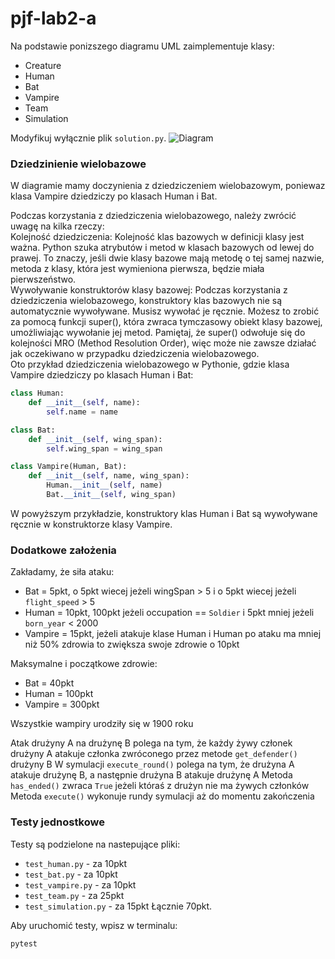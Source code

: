 # pjf-lab2-a

Na podstawie ponizszego diagramu UML zaimplementuje klasy:
- Creature
- Human
- Bat
- Vampire
- Team
- Simulation

Modyfikuj wyłącznie plik `solution.py`.
![Diagram](../tmp/pjf-lab2-a/vampireExtendedWithSimulation.png)

### Dziedzinienie wielobazowe
W diagramie mamy doczynienia z dziedziczeniem wielobazowym, poniewaz klasa Vampire dziedziczy po klasach Human i Bat.

Podczas korzystania z dziedziczenia wielobazowego, należy zwrócić uwagę na kilka rzeczy:  
Kolejność dziedziczenia: Kolejność klas bazowych w definicji klasy jest ważna. Python szuka atrybutów i metod w klasach bazowych od lewej do prawej. To znaczy, jeśli dwie klasy bazowe mają metodę o tej samej nazwie, metoda z klasy, która jest wymieniona pierwsza, będzie miała pierwszeństwo.  
Wywoływanie konstruktorów klasy bazowej: Podczas korzystania z dziedziczenia wielobazowego, konstruktory klas bazowych nie są automatycznie wywoływane. Musisz wywołać je ręcznie. Możesz to zrobić za pomocą funkcji super(), która zwraca tymczasowy obiekt klasy bazowej, umożliwiając wywołanie jej metod. Pamiętaj, że super() odwołuje się do kolejności MRO (Method Resolution Order), więc może nie zawsze działać jak oczekiwano w przypadku dziedziczenia wielobazowego.  
Oto przykład dziedziczenia wielobazowego w Pythonie, gdzie klasa Vampire dziedziczy po klasach Human i Bat:
```python
class Human:
    def __init__(self, name):
        self.name = name

class Bat:
    def __init__(self, wing_span):
        self.wing_span = wing_span

class Vampire(Human, Bat):
    def __init__(self, name, wing_span):
        Human.__init__(self, name)
        Bat.__init__(self, wing_span)
```
W powyższym przykładzie, konstruktory klas Human i Bat są wywoływane ręcznie w konstruktorze klasy Vampire.

### Dodatkowe założenia

Zakładamy, że siła ataku:
- Bat = 5pkt, o 5pkt wiecej jeżeli wingSpan > 5 i o 5pkt wiecej jeżeli `flight_speed` > 5
- Human = 10pkt, 100pkt jeżeli occupation == `Soldier` i 5pkt mniej jeżeli `born_year` < 2000
- Vampire = 15pkt, jeżeli atakuje klase Human i Human po ataku ma mniej niż 50% zdrowia to zwiększa swoje zdrowie o 10pkt

Maksymalne i początkowe zdrowie:
- Bat = 40pkt
- Human = 100pkt
- Vampire = 300pkt

Wszystkie wampiry urodziły się w 1900 roku

Atak drużyny A na drużynę B polega na tym, że każdy żywy członek drużyny A atakuje członka zwróconego przez metode `get_defender()` drużyny B
W symulacji `execute_round()` polega na tym, że drużyna A atakuje drużynę B, a następnie drużyna B atakuje drużynę A
Metoda `has_ended()` zwraca `True` jeżeli któraś z drużyn nie ma żywych członków
Metoda `execute()` wykonuje rundy symulacji aż do momentu zakończenia

### Testy jednostkowe
Testy są podzielone na nastepujące pliki:
- `test_human.py` - za 10pkt
- `test_bat.py` - za 10pkt
- `test_vampire.py` - za 10pkt
- `test_team.py` - za 25pkt
- `test_simulation.py` - za 15pkt
Łącznie 70pkt.

Aby uruchomić testy, wpisz w terminalu:
```bash
pytest
```
